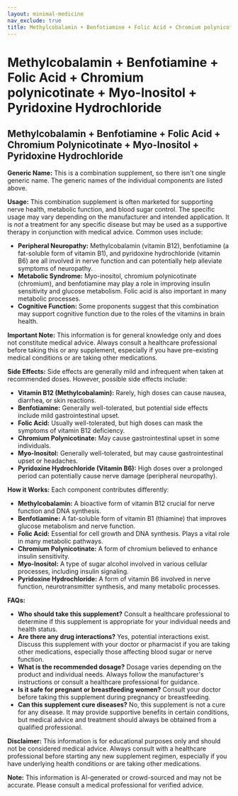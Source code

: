 ```yaml
---
layout: minimal-medicine
nav_exclude: true
title: Methylcobalamin + Benfotiamine + Folic Acid + Chromium polynicotinate + Myo-Inositol + Pyridoxine Hydrochloride
---
```


# Methylcobalamin + Benfotiamine + Folic Acid + Chromium polynicotinate + Myo-Inositol + Pyridoxine Hydrochloride

## Methylcobalamin + Benfotiamine + Folic Acid + Chromium Polynicotinate + Myo-Inositol + Pyridoxine Hydrochloride

**Generic Name:**  This is a combination supplement, so there isn't one single generic name.  The generic names of the individual components are listed above.


**Usage:** This combination supplement is often marketed for supporting nerve health, metabolic function, and blood sugar control.  The specific usage may vary depending on the manufacturer and intended application. It is *not* a treatment for any specific disease but may be used as a supportive therapy in conjunction with medical advice.  Common uses include:

* **Peripheral Neuropathy:**  Methylcobalamin (vitamin B12), benfotiamine (a fat-soluble form of vitamin B1), and pyridoxine hydrochloride (vitamin B6) are all involved in nerve function and can potentially help alleviate symptoms of neuropathy.
* **Metabolic Syndrome:**  Myo-inositol, chromium polynicotinate (chromium), and benfotiamine may play a role in improving insulin sensitivity and glucose metabolism.  Folic acid is also important in many metabolic processes.
* **Cognitive Function:** Some proponents suggest that this combination may support cognitive function due to the roles of the vitamins in brain health.

**Important Note:**  This information is for general knowledge only and does not constitute medical advice.  Always consult a healthcare professional before taking this or any supplement, especially if you have pre-existing medical conditions or are taking other medications.


**Side Effects:**  Side effects are generally mild and infrequent when taken at recommended doses.  However, possible side effects include:

* **Vitamin B12 (Methylcobalamin):**  Rarely, high doses can cause nausea, diarrhea, or skin reactions.
* **Benfotiamine:**  Generally well-tolerated, but potential side effects include mild gastrointestinal upset.
* **Folic Acid:**  Usually well-tolerated, but high doses can mask the symptoms of vitamin B12 deficiency.
* **Chromium Polynicotinate:**  May cause gastrointestinal upset in some individuals.
* **Myo-Inositol:**  Generally well-tolerated, but may cause gastrointestinal upset or headaches.
* **Pyridoxine Hydrochloride (Vitamin B6):**  High doses over a prolonged period can potentially cause nerve damage (peripheral neuropathy).


**How it Works:**  Each component contributes differently:

* **Methylcobalamin:**  A bioactive form of vitamin B12 crucial for nerve function and DNA synthesis.
* **Benfotiamine:**  A fat-soluble form of vitamin B1 (thiamine) that improves glucose metabolism and nerve function.
* **Folic Acid:**  Essential for cell growth and DNA synthesis.  Plays a vital role in many metabolic pathways.
* **Chromium Polynicotinate:**  A form of chromium believed to enhance insulin sensitivity.
* **Myo-Inositol:**  A type of sugar alcohol involved in various cellular processes, including insulin signaling.
* **Pyridoxine Hydrochloride:**  A form of vitamin B6 involved in nerve function, neurotransmitter synthesis, and many metabolic processes.


**FAQs:**

* **Who should take this supplement?**  Consult a healthcare professional to determine if this supplement is appropriate for your individual needs and health status.
* **Are there any drug interactions?** Yes, potential interactions exist.  Discuss this supplement with your doctor or pharmacist if you are taking other medications, especially those affecting blood sugar or nerve function.
* **What is the recommended dosage?**  Dosage varies depending on the product and individual needs. Always follow the manufacturer's instructions or consult a healthcare professional for guidance.
* **Is it safe for pregnant or breastfeeding women?** Consult your doctor before taking this supplement during pregnancy or breastfeeding.
* **Can this supplement cure diseases?** No, this supplement is not a cure for any disease. It may provide supportive benefits in certain conditions, but medical advice and treatment should always be obtained from a qualified professional.


**Disclaimer:** This information is for educational purposes only and should not be considered medical advice.  Always consult with a healthcare professional before starting any new supplement regimen, especially if you have underlying health conditions or are taking other medications.


**Note:** This information is AI-generated or crowd-sourced and may not be accurate. Please consult a medical professional for verified advice.
